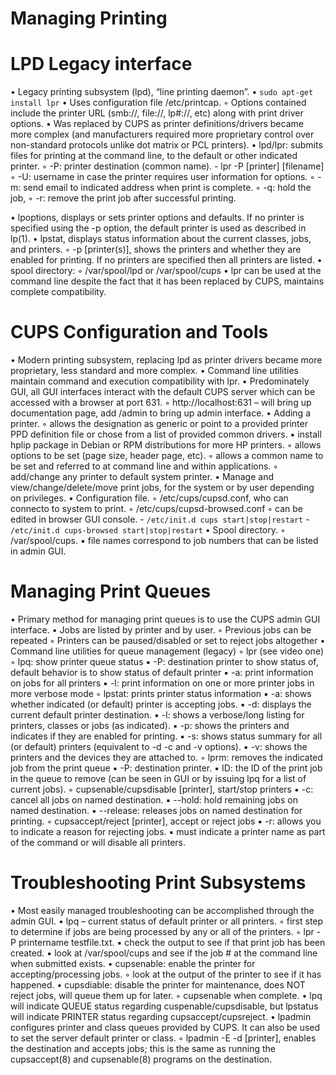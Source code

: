 Managing Printing
=================

LPD Legacy interface
====================

• Legacy printing subsystem (lpd), “line printing daemon”.
    • `sudo apt-get install lpr`
• Uses configuration file /etc/printcap.
    ◦ Options contained include the printer URL (smb://, file://, lp#://, etc) along with print driver options.
• Was replaced by CUPS as printer definitions/drivers became more complex (and manufacturers required more proprietary control over non-standard protocols unlike dot matrix or PCL printers).
• lpd/lpr: submits files for printing at the command line, to the default or other indicated printer.
    ◦ -P: printer destination (common name).
        - lpr -P [printer] [filename]
    ◦ -U: username in case the printer requires user information for options.
    ◦ -m: send email to indicated address when print is complete.
    ◦ -q: hold the job,
    ◦ -r: remove the print job after successful printing.

• lpoptions, displays or sets printer options and defaults.  If no printer is specified using the -p option, the default printer is used as described in lp(1).
•  lpstat,  displays status information about the current classes, jobs, and printers.
    ◦ -p [printer(s)], shows the printers and whether they are enabled for printing.  If no printers are specified then all printers are listed.
• spool directory:
    ◦ /var/spool/lpd or /var/spool/cups
• lpr can be used at the command line despite the fact that it has been replaced by CUPS, maintains complete compatibility.

CUPS Configuration and Tools
============================

• Modern printing subsystem, replacing lpd as printer drivers became more proprietary, less standard and more complex.
• Command line utilities maintain command and execution compatibility with lpr.
• Predominately GUI, all GUI interfaces interact with the default CUPS server which can be accessed with a browser at port 631.
    ◦ http://localhost:631 – will bring up documentation page, add /admin to bring up admin interface.
• Adding a printer.
    ◦ allows the designation as generic or point to a provided printer PPD definition file or chose from a list of provided common drivers.
        ▪ install hplip package in Debian or RPM distributions for more HP printers.
    ◦ allows options to be set (page size, header page, etc).
    ◦ allows a common name to be set and referred to at command line and within applications.
    ◦ add/change any printer to default system printer.
• Manage and view/change/delete/move print jobs, for the system or by user depending on privileges.
• Configuration file.
    ◦ /etc/cups/cupsd.conf, who can connecto to system to print.
    ◦ /etc/cups/cupsd-browsed.conf 
    ◦ can be edited in browser GUI console.
        - `/etc/init.d cups start|stop|restart`
        - `/etc/init.d cups-browsed start|stop|restart`
• Spool directory.
    ◦ /var/spool/cups.
        ▪ file names correspond to job numbers that can be listed in admin GUI.

Managing Print Queues
=====================

• Primary method for managing print queues is to use the CUPS admin GUI interface.
• Jobs are listed by printer and by user.
    ◦ Previous jobs can be repeated
    ◦ Printers can be paused/disabled or set to reject jobs altogether
• Command line utilities for queue management (legacy)
    ◦ lpr (see video one)
    ◦ lpq: show printer queue status
        ▪ -P: destination printer to show status of, default behavior is to show status of default printer
        ▪ -a: print information on jobs for all printers
        ▪ -l: print information on one or more printer jobs in more verbose mode
    ◦ lpstat: prints printer status information
        ▪ -a: shows whether indicated (or default) printer is accepting jobs.
        ▪ -d: displays the current default printer destination.
        ▪ -l: shows a verbose/long listing for printers, classes or jobs (as indicated).
        ▪ -p: shows the printers and indicates if they are enabled for printing.
        ▪ -s: shows status summary for all (or default) printers (equivalent to -d -c and -v options).
        ▪ -v: shows the printers and the devices they are attached to.
    ◦ lprm: removes the indicated job from the print queue
        ▪ -P: destination printer.
        ▪ ID: the ID of the print job in the queue to remove (can be seen in GUI or by issuing lpq for a list of current jobs).
    ◦ cupsenable/cupsdisable [printer], start/stop printers
        ▪ -c: cancel all jobs on named destination.
        ▪ --hold: hold remaining jobs on named destination.
        ▪ --release: releases jobs on named destination for printing.
    ◦ cupsaccept/reject [printer], accept or reject jobs
        ▪ -r: allows you to indicate a reason for rejecting jobs.
        ▪ must indicate a printer name as part of the command or will disable all printers.

Troubleshooting Print Subsystems
================================

• Most easily managed troubleshooting can be accomplished through the admin GUI.
• lpq – current status of default printer or all printers.
    ◦ first step to determine if jobs are being processed by any or all of the printers.
    ◦ lpr -P printername testfile.txt.
        ▪ check the output to see if that print job has been created.
        ▪ look at /var/spool/cups and see if the job # at the command line when submitted exists.
• cupsenable: enable the printer for accepting/processing jobs.
    ◦ look at the output of the printer to see if it has happened.
• cupsdiable: disable the printer for maintenance, does NOT reject jobs, will queue them up for later.
    ◦ cupsenable when complete.
• lpq will indicate QUEUE status regarding cuspenable/cupsdisable, but lpstatus will indicate PRINTER status regarding cupsaccept/cupsreject.
• lpadmin configures printer and class queues provided by CUPS. It can also be used to set the server default printer or class.
    ◦ lpadmin -E -d [printer], enables the destination and accepts jobs; this is the same as running the cupsaccept(8) and cupsenable(8) programs on the  destination.

